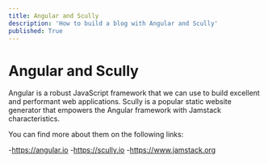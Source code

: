 ```yaml
---
title: Angular and Scully
description: 'How to build a blog with Angular and Scully'
published: True
---
```


# Angular and Scully
Angular is a robust JavaScript framework that we can use to build excellent and performant web applications.
Scully is a popular static website generator that empowers the Angular framework with Jamstack characteristics.

You can find more about them on the following links:

-https://angular.io
-https://scully.io
-https://www.jamstack.org
